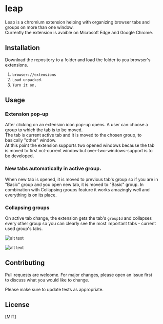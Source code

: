 # **leap**

Leap is a chromium extension helping with organizing browser tabs and groups on more than one window.  
Currently the extension is avaible on Microsoft Edge and Google Chrome.

## **Installation**

Download the repository to a folder and load the folder to you browser's extensions.  

1. ```browser://extensions```  
2. ```Load unpacked.```  
3. ```Turn it on.```

## **Usage**

### Extension pop-up  

After clicking on an extension icon pop-up opens. A user can choose a group to which the tab is to be moved.  
The tab is current active tab and it is moved to the chosen group, to basically "other" window.   
At this point the extension supports two opened windows because the tab is moved to first not-current window but over-two-windows-support is to be developed.

### New tabs automatically in active group.

When new tab is opened, it is moved to previous tab's group so if you are in "Basic" group and you open new tab, it is moved to "Basic" group. In combination with Collapsing groups feature it works amazingly well and everything is on its place. 

### Collapsing groups

On active tab change, the extension gets the tab's ```groupId``` and collapses every other group so you can clearly see the most important tabs - current used group's tabs.

![alt text](https://github.com/IgorBia/leap/blob/README/screenshot1.png?raw=true)

![alt text](https://github.com/IgorBia/leap/blob/README/screenshot2.png?raw=true)

## **Contributing**

Pull requests are welcome. For major changes, please open an issue first  
to discuss what you would like to change.  
  
Please make sure to update tests as appropriate.

## **License**

[MIT]
